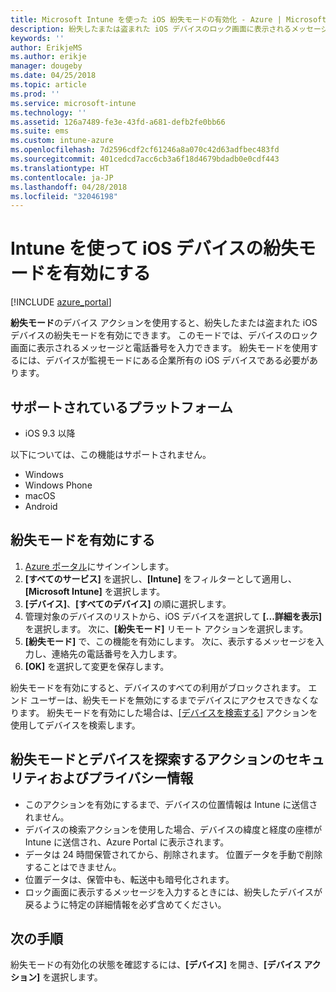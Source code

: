 ```yaml
---
title: Microsoft Intune を使った iOS 紛失モードの有効化 - Azure | Microsoft Docs
description: 紛失したまたは盗まれた iOS デバイスのロック画面に表示されるメッセージをカスタマイズする場合は、Microsoft Intune を使用して紛失モードをオンにするか開始します。 紛失モード アクションを使用する場合は、セキュリティおよびプライバシーに関する詳細な情報を取得します。
keywords: ''
author: ErikjeMS
ms.author: erikje
manager: dougeby
ms.date: 04/25/2018
ms.topic: article
ms.prod: ''
ms.service: microsoft-intune
ms.technology: ''
ms.assetid: 126a7489-fe3e-43fd-a681-defb2fe0bb66
ms.suite: ems
ms.custom: intune-azure
ms.openlocfilehash: 7d2596cdf2cf61246a8a070c42d63adfbec483fd
ms.sourcegitcommit: 401cedcd7acc6cb3a6f18d4679bdadb0e0cdf443
ms.translationtype: HT
ms.contentlocale: ja-JP
ms.lasthandoff: 04/28/2018
ms.locfileid: "32046198"
---
```

# <a name="enable-lost-mode-on-ios-devices-with-intune"></a>Intune を使って iOS デバイスの紛失モードを有効にする

[!INCLUDE [azure_portal](./includes/azure_portal.md)]

**紛失モード**のデバイス アクションを使用すると、紛失したまたは盗まれた iOS デバイスの紛失モードを有効にできます。 このモードでは、デバイスのロック画面に表示されるメッセージと電話番号を入力できます。 紛失モードを使用するには、デバイスが監視モードにある企業所有の iOS デバイスである必要があります。

## <a name="supported-platforms"></a>サポートされているプラットフォーム

- iOS 9.3 以降

以下については、この機能はサポートされません。 
- Windows
- Windows Phone
- macOS
- Android

## <a name="enable-lost-mode"></a>紛失モードを有効にする

1. [Azure ポータル](https://portal.azure.com)にサインインします。
2. **[すべてのサービス]** を選択し、**[Intune]** をフィルターとして適用し、**[Microsoft Intune]** を選択します。
3. **[デバイス]**、**[すべてのデバイス]** の順に選択します。
4. 管理対象のデバイスのリストから、iOS デバイスを選択して **[...詳細を表示]** を選択します。 次に、**[紛失モード]** リモート アクションを選択します。
5. **[紛失モード]** で、この機能を有効にします。 次に、表示するメッセージを入力し、連絡先の電話番号を入力します。
6. **[OK]** を選択して変更を保存します。

紛失モードを有効にすると、デバイスのすべての利用がブロックされます。 エンド ユーザーは、紛失モードを無効にするまでデバイスにアクセスできなくなります。 紛失モードを有効にした場合は、[[デバイスを検索する]](device-locate.md) アクションを使用してデバイスを検索します。

## <a name="security-and-privacy-information-for-the-lost-mode-and-locate-device-actions"></a>紛失モードとデバイスを探索するアクションのセキュリティおよびプライバシー情報
- このアクションを有効にするまで、デバイスの位置情報は Intune に送信されません。
- デバイスの検索アクションを使用した場合、デバイスの緯度と経度の座標が Intune に送信され、Azure Portal に表示されます。
- データは 24 時間保管されてから、削除されます。 位置データを手動で削除することはできません。
- 位置データは、保管中も、転送中も暗号化されます。
- ロック画面に表示するメッセージを入力するときには、紛失したデバイスが戻るように特定の詳細情報を必ず含めてください。

## <a name="next-steps"></a>次の手順

紛失モードの有効化の状態を確認するには、**[デバイス]** を開き、**[デバイス アクション]** を選択します。
